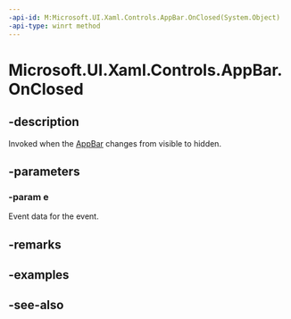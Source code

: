 ```yaml
---
-api-id: M:Microsoft.UI.Xaml.Controls.AppBar.OnClosed(System.Object)
-api-type: winrt method
---
```


<!-- Method syntax
virtual protected void OnClosed(System.Object e)
-->

# Microsoft.UI.Xaml.Controls.AppBar.OnClosed

## -description
Invoked when the [AppBar](appbar.md) changes from visible to hidden.

## -parameters
### -param e
Event data for the event.

## -remarks

## -examples

## -see-also
